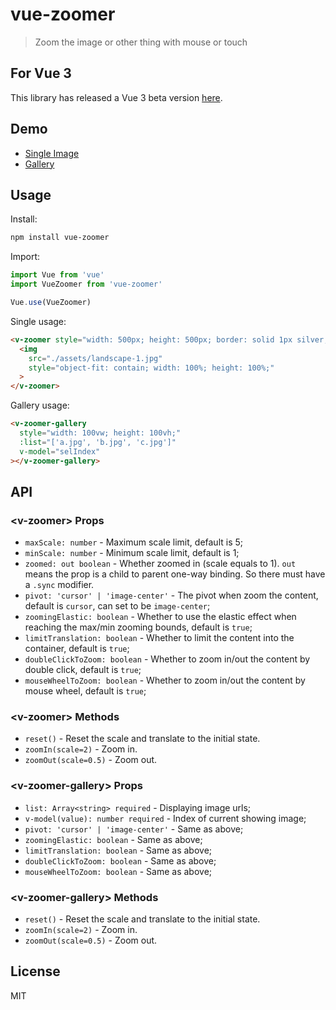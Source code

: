 # vue-zoomer

> Zoom the image or other thing with mouse or touch

## For Vue 3

This library has released a Vue 3 beta version [here](https://github.com/jarvisniu/vue-zoomer/tree/next).

## Demo

- [Single Image](https://unpkg.com/vue-zoomer/dist/demo/basic.html)
- [Gallery](https://unpkg.com/vue-zoomer/dist/demo/gallery.html)

## Usage

Install:

```bash
npm install vue-zoomer
```

Import:

```js
import Vue from 'vue'
import VueZoomer from 'vue-zoomer'

Vue.use(VueZoomer)
```

Single usage:

```html
<v-zoomer style="width: 500px; height: 500px; border: solid 1px silver;">
  <img
    src="./assets/landscape-1.jpg"
    style="object-fit: contain; width: 100%; height: 100%;"
  >
</v-zoomer>
```

Gallery usage:

```html
<v-zoomer-gallery
  style="width: 100vw; height: 100vh;"
  :list="['a.jpg', 'b.jpg', 'c.jpg']"
  v-model="selIndex"
></v-zoomer-gallery>
```

## API

### &lt;v-zoomer&gt; Props

- `maxScale: number` - Maximum scale limit, default is 5;
- `minScale: number` - Minimum scale limit, default is 1;
- `zoomed: out boolean` - Whether zoomed in (scale equals to 1). `out` means the prop is a child to parent one-way binding. So there must have a `.sync` modifier.
- `pivot: 'cursor' | 'image-center'` - The pivot when zoom the content, default is `cursor`, can set to be `image-center`;
- `zoomingElastic: boolean` - Whether to use the elastic effect when reaching the max/min zooming bounds, default is `true`;
- `limitTranslation: boolean` - Whether to limit the content into the container, default is `true`;
- `doubleClickToZoom: boolean` - Whether to zoom in/out the content by double click, default is `true`;
- `mouseWheelToZoom: boolean` - Whether to zoom in/out the content by mouse wheel, default is `true`;

### &lt;v-zoomer&gt; Methods

- `reset()` - Reset the scale and translate to the initial state.
- `zoomIn(scale=2)` - Zoom in.
- `zoomOut(scale=0.5)` - Zoom out.

### &lt;v-zoomer-gallery&gt; Props

- `list: Array<string> required` - Displaying image urls;
- `v-model(value): number required` - Index of current showing image;
- `pivot: 'cursor' | 'image-center'` - Same as above;
- `zoomingElastic: boolean` - Same as above;
- `limitTranslation: boolean` - Same as above;
- `doubleClickToZoom: boolean` - Same as above;
- `mouseWheelToZoom: boolean` - Same as above;

### &lt;v-zoomer-gallery&gt; Methods

- `reset()` - Reset the scale and translate to the initial state.
- `zoomIn(scale=2)` - Zoom in.
- `zoomOut(scale=0.5)` - Zoom out.

## License

MIT

